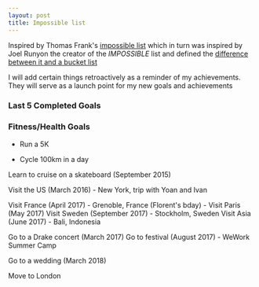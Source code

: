 ```yaml
---
layout: post
title: Impossible list
---
```


Inspired by Thomas Frank's [impossible list](https://collegeinfogeek.com/about/meet-the-author/my-impossible-list/)
which in turn was inspired by Joel Runyon the creator of the *IMPOSSIBLE* list and defined the [difference between it and a bucket list](https://impossiblehq.com/the-impossible-list-is-not-a-bucket-list/)

I will add certain things retroactively as a reminder of my achievements. 
They will serve as a launch point for my new goals and achievements


### Last 5 Completed Goals

### Fitness/Health Goals

- Run a 5K

- Cycle 100km in a day

Learn to cruise on a skateboard (September 2015)

Visit the US (March 2016) - New York, trip with Yoan and Ivan

Visit France (April 2017) - Grenoble, France (Florent's bday)
	- Visit Paris (May 2017)
Visit Sweden (September 2017) - Stockholm, Sweden
Visit Asia (June 2017) - Bali, Indonesia

Go to a Drake concert (March 2017)
Go to festival (August 2017) - WeWork Summer Camp

Go to a wedding (March 2018)

Move to London